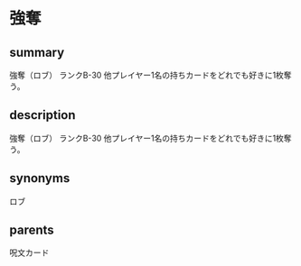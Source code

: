 # 強奪

## summary
強奪（ロブ）
ランクB-30
他プレイヤー1名の持ちカードをどれでも好きに1枚奪う。
## description
強奪（ロブ）
ランクB-30
他プレイヤー1名の持ちカードをどれでも好きに1枚奪う。
## synonyms
ロブ
## parents
呪文カード

